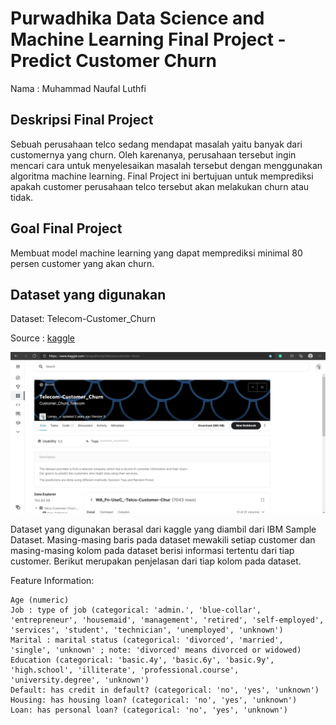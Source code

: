 # Purwadhika Data Science and Machine Learning Final Project - Predict Customer Churn

Nama : Muhammad Naufal Luthfi

Deskripsi Final Project
--- 
Sebuah perusahaan telco sedang mendapat masalah yaitu banyak dari customernya yang churn. Oleh karenanya, perusahaan tersebut ingin mencari cara untuk menyelesaikan masalah tersebut dengan menggunakan algoritma machine learning.
Final Project ini bertujuan untuk memprediksi apakah customer perusahaan telco tersebut akan melakukan churn atau tidak.

Goal Final Project
--- 
Membuat model machine learning yang dapat memprediksi minimal 80 persen customer yang akan churn.

Dataset yang digunakan
--- 
Dataset: Telecom-Customer_Churn

Source : [kaggle](https://www.kaggle.com/lampubhutia/telecomcustomer-churn)

![](https://github.com/sirnaufal/Final-Project/blob/main/image/kaggle.png)

Dataset yang digunakan berasal dari kaggle yang diambil dari IBM Sample Dataset. Masing-masing baris pada dataset mewakili setiap customer dan masing-masing kolom pada dataset berisi informasi tertentu dari tiap customer. Berikut merupakan penjelasan dari tiap kolom pada dataset.

Feature Information:

    Age (numeric)
    Job : type of job (categorical: 'admin.', 'blue-collar', 'entrepreneur', 'housemaid', 'management', 'retired', 'self-employed', 'services', 'student', 'technician', 'unemployed', 'unknown')
    Marital : marital status (categorical: 'divorced', 'married', 'single', 'unknown' ; note: 'divorced' means divorced or widowed)
    Education (categorical: 'basic.4y', 'basic.6y', 'basic.9y', 'high.school', 'illiterate', 'professional.course', 'university.degree', 'unknown')
    Default: has credit in default? (categorical: 'no', 'yes', 'unknown')
    Housing: has housing loan? (categorical: 'no', 'yes', 'unknown')
    Loan: has personal loan? (categorical: 'no', 'yes', 'unknown')
